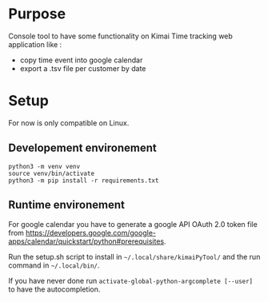 Purpose
=======

Console tool to have some functionality on Kimai Time tracking web application like :
- copy time event into google calendar
- export a .tsv file per customer by date

Setup
=====
For now is only compatible on Linux.

Developement environement
-------------------------

    python3 -m venv venv
    source venv/bin/activate
    python3 -m pip install -r requirements.txt

Runtime environement
--------------------

For google calendar you have to generate a google API OAuth 2.0 token file from
https://developers.google.com/google-apps/calendar/quickstart/python#prerequisites.

Run the setup.sh script to install in `~/.local/share/kimaiPyTool/` and the run command in
`~/.local/bin/`.

If you have never done run `activate-global-python-argcomplete [--user]` to have the autocompletion.

